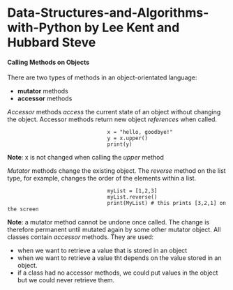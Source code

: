 # Data-Structures-and-Algorithms-with-Python by Lee Kent and Hubbard Steve 

#### Calling Methods on Objects
There are two types of methods in an object-orientated language: 
  - **mutator** methods
  - **accessor** methods 

*Accessor* methods *access* the current state of an object without changing the object. Accessor methods return new object *references* when called.

                                    x = "hello, goodbye!"
                                    y = x.upper()
                                    print(y)
                                    
**Note**:  x is not changed when calling the *upper* method 

*Mutator* methods change the existing object. The *reverse* method on the list type, for example, changes the order of the elements within a list. 

                                    myList = [1,2,3]
                                    myList.reverse()
                                    print(MyList) # this prints [3,2,1] on the screen
                                    
                                    
**Note**: a mutator method cannot be undone once called. The change is therefore permanent until mutated again by some other mutator object.
All classes contain *accessor* methods. They are used:
- when we want to retrieve a value that is stored in an object
- when we want to retrieve a value tht depends on the value stored in an object.
- if a class had no accessor methods, we could put values in the object but we could never retrieve them.
